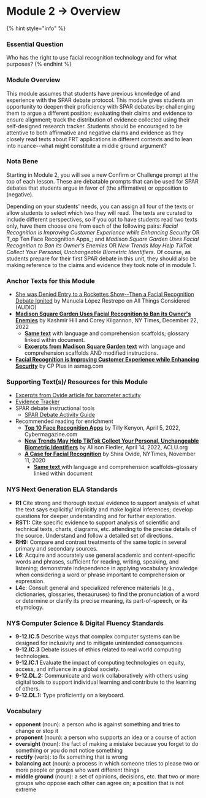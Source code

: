 # Module 2 -> Overview

{% hint style="info" %}
### Essential Question

Who has the right to use facial recognition technology and for what purposes?
{% endhint %}

### Module Overview

This module assumes that students have previous knowledge of and experience with the SPAR debate protocol. This module gives students an opportunity to deepen their proficiency with SPAR debates by: challenging them to argue a different position; evaluating their claims and evidence to ensure alignment; track the distribution of evidence collected using their self-designed research tracker. Students should be encouraged to be attentive to both affirmative and negative claims and evidence as they closely read texts about FRT applications in different contexts and to lean into nuance--what might constitute a middle ground argument?&#x20;

### Nota Bene

Starting in Module 2, you will see a new Confirm or Challenge prompt at the top of each lesson. These are debatable prompts that can be used for SPAR debates that students argue in favor of (the affirmative) or opposition to (negative).

Depending on your students' needs, you can assign all four of the texts or allow students to select which two they will read. The texts are curated to include different perspectives, so if you opt to have students read two texts only, have them choose one from each of the following pairs: _Facial Recognition is Improving Customer Experience while Enhancing Security_ OR T_op Ten Face Recognition Apps_; and _Madison Square Garden Uses Facial Recognition to Ban its Owner's Enemies_ OR _New Trends May Help TikTok Collect Your Personal, Unchangeable Biometric Identifiers_. Of course, as students prepare for their first SPAR debate in this unit, they should also be making reference to the claims and evidence they took note of in module 1.

### Anchor Texts for this Module

* [She was Denied Entry to a Rockettes Show--Then a Facial Recognition Debate Ignited](https://www.npr.org/2023/01/21/1150289272/facial-recognition-technology-madison-square-garden-law-new-york) by Manuela López Restrepo on All Things Considered (AUDIO)
* [**Madison Square Garden Uses Facial Recognition to Ban its Owner's Enemies**](http://archive.today/5iArQ) by Kashmir Hill and Corey Kilgannon, NY Times, December 22, 2022
  * [**Same text**](https://docs.google.com/document/d/1OP4QhHeFwFzaNaOKJakutcpjSk9yftpylz5gQsm1kJI/copy) with language and comprehension scaffolds; glossary linked within document.&#x20;
  * [**Excerpts from Madison Square Garden text**](https://docs.google.com/document/d/18NLtp19GcNqCWKbWdbJZwwOftIzP4pOLQSzM-62F\_6o/copy) with language and comprehension scaffolds AND modified instructions.
* [**Facial Recognition is Improving Customer Experience while Enhancing Security**](https://www.asmag.com/showpost/32254.aspx) by CP Plus in asmag.com

### Supporting Text(s)/ Resources for this Module

* [Excerpts from Ovide article for barometer activity](https://docs.google.com/document/d/1C4rwx0pCmEtfnN2foVngHs2SiV1QViHYTh2wKVVj0WA/copy)
* [Evidence Tracker](https://docs.google.com/document/d/1ZjKMdRN5wLv4H5AupRzB7dNdw7rPlAqTXoWc5Q17jn8/copy)
* SPAR debate instructional tools
  * [SPAR Debate Activity Guide](https://docs.google.com/document/d/11J\_jB2HFDYUCSNZfsV6g6eTWpixCUr\_PKjdgkg9hoWk/copy)
* Recommended reading for enrichment&#x20;
  * [**Top 10 Face Recognition Apps**](http://archive.today/XBQtt) by Tilly Kenyon, April 5, 2022, Cybermagazine.com
  * [**New Trends May Help TikTok Collect Your Personal, Unchangeable Biometric Identifiers**](http://archive.today/b4CPy) by Allison Fiedler, April 14, 2022, ACLU.org
  * [**A Case for Facial Recognition**](http://archive.today/1NSHF) by Shira Ovide, NYTimes, November 11, 2020
    * [**Same text** ](https://docs.google.com/document/d/1VouWlcXyHpsuWmrTdJtYtvf3X5NTliE4Imo2LbH52g0/copy)with language and comprehension scaffolds–glossary linked within document



### NYS Next Generation ELA Standards

* **R1** Cite strong and thorough textual evidence to support analysis of what the text says explicitly/ implicitly and make logical inferences; develop questions for deeper understanding and for further exploration.
* **RST1:** Cite specific evidence to support analysis of scientific and technical texts, charts, diagrams, etc. attending to the precise details of the source. Understand and follow a detailed set of directions.
* **RH9:** Compare and contrast treatments of the same topic in several primary and secondary sources.
* **L6**: Acquire and accurately use general academic and content-specific words and phrases, sufficient for reading, writing, speaking, and listening; demonstrate independence in applying vocabulary knowledge when considering a word or phrase important to comprehension or expression.
* **L4c**: Consult general and specialized reference materials (e.g., dictionaries, glossaries, thesauruses) to find the pronunciation of a word or determine or clarify its precise meaning, its part-of-speech, or its etymology.

### NYS Computer Science & Digital Fluency Standards

* **9-12.IC.5**  Describe ways that complex computer systems can be designed for inclusivity and to mitigate unintended consequences.
* **9-12.IC.3** Debate issues of ethics related to real world computing technologies.
* **9-12.IC.1** Evaluate the impact of computing technologies on equity, access, and influence in a global society.
* **9-12.DL.2:** Communicate and work collaboratively with others using digital tools to support individual learning and contribute to the learning of others.
* **9-12.DL.1:** Type proficiently on a keyboard.

### Vocabulary

* **opponent** (noun): a person who is against something and tries to change or stop it
* **proponent** (noun): a person who supports an idea or a course of action
* **oversight** (noun): the fact of making a mistake because you forget to do something or you do not notice something
* **rectify** (verb): to fix something that is wrong
* **balancing act** (noun): a process in which someone tries to please two or more people or groups who want different things
* **middle ground** (noun): a set of opinions, decisions, etc. that two or more groups who oppose each other can agree on; a position that is not extreme

###

###
